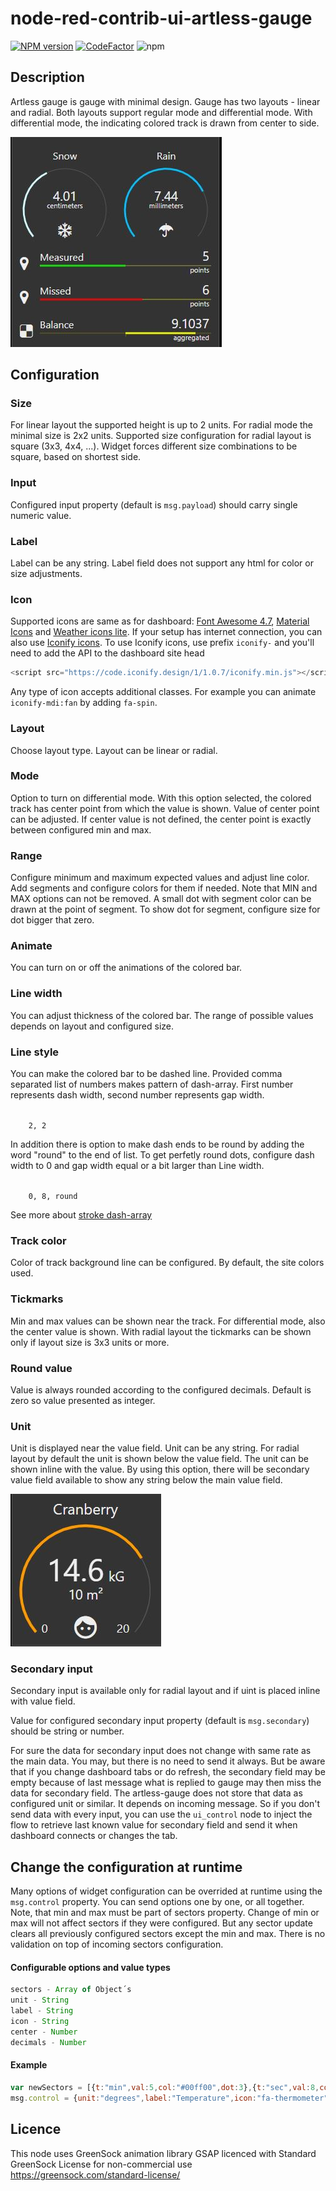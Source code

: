 # node-red-contrib-ui-artless-gauge



[![NPM version][npm-image]][npm-url]
[![CodeFactor](https://www.codefactor.io/repository/github/hotnipi/node-red-contrib-ui-artless-gauge/badge)](https://www.codefactor.io/repository/github/hotnipi/node-red-contrib-ui-artless-gauge)
![npm](https://img.shields.io/npm/dm/node-red-contrib-ui-artless-gauge)

[npm-image]: http://img.shields.io/npm/v/node-red-contrib-ui-artless-gauge.svg
[npm-url]: https://www.npmjs.com/package/node-red-contrib-ui-artless-gauge


## Description


Artless gauge is gauge with minimal design. Gauge has two layouts - linear and radial. Both layouts support regular mode and differential mode. With differential mode, the indicating colored track is drawn from center to side. 


![Node-RED dashboard widget node-red-contrib-ui-artless-gauge](images/node-red-dashboard-widget-artless-gauge.JPG)


## Configuration
### Size
For linear layout the supported height is up to 2 units. 
For radial mode the minimal size is 2x2 units. Supported size configuration for radial layout is square (3x3, 4x4, ...). Widget forces different size combinations to be square, based on shortest side.

### Input 
Configured input property (default is <code>msg.payload</code>) should carry single numeric value.

### Label
Label can be any string. Label field does not support any html for color or size adjustments.

### Icon
Supported icons are same as for dashboard: [Font Awesome 4.7](https://fontawesome.com/v4.7.0/icons/), [Material Icons](https://material.io/resources/icons/?style=baseline) and [Weather icons lite](https://github.com/Paul-Reed/weather-icons-lite). If your setup has internet connection, you can also use [Iconify icons](https://iconify.design/). To use Iconify icons, use prefix <code>iconify-</code> and you'll need to add the API to the dashboard site head

```javascript
<script src="https://code.iconify.design/1/1.0.7/iconify.min.js"></script>
``` 

<p>Any type of icon accepts additional classes. For example you can animate <code>iconify-mdi:fan</code> by adding <code>fa-spin</code>.

### Layout
Choose layout type. Layout can be linear or radial.

### Mode
Option to turn on differential mode. With this option selected, the colored track has center point from which the value is shown. Value of center point can be adjusted. If center value is not defined, the center point is exactly between configured min and max.

### Range
Configure minimum and maximum expected values and adjust line color. Add segments and configure colors for them if needed. Note that MIN and MAX options can not be removed. A small dot with segment color can be drawn at the point of segment. To show dot for segment, configure size for dot bigger that zero.

### Animate
You can turn on or off the animations of the colored bar. 

### Line width
You can adjust thickness of the colored bar. The range of possible values depends on layout and configured size.

### Line style
You can make the colored bar to be dashed line. Provided comma separated list of numbers makes pattern of dash-array.
First number represents dash width, second number represents gap width.

<code>
    2, 2
</code> 

In addition there is option to make dash ends to be round by adding the word "round" to the end of list. 
To get perfetly round dots, configure dash width to 0 and gap width equal or a bit larger than Line width. 
<p>
<code>
    0, 8, round
</code> 

See more about [stroke dash-array](https://developer.mozilla.org/en-US/docs/Web/SVG/Attribute/stroke-dasharray)


### Track color
Color of track background line can be configured. By default, the site colors used.

### Tickmarks
Min and max values can be shown near the track.
For differential mode, also the center value is shown.
With radial layout the tickmarks can be shown only if layout size is 3x3 units or more.

### Round value 
Value is always rounded according to the configured decimals. Default is zero so value presented as integer. 

### Unit
Unit is displayed near the value field. Unit can be any string. For radial layout by default the unit is shown below the value field. The unit can be shown inline with the value. By using this option, there will be secondary value field available to show any string below the main value field.

![Node-RED dashboard widget node-red-contrib-ui-artless-gauge secondary](images/artless-gauge-secondary-field.JPG)

### Secondary input
Secondary input is available only for radial layout and if uint is placed inline with value field.

Value for configured secondary input property (default is <code>msg.secondary</code>) should be string or number.

For sure the data for secondary input does not change with same rate as the main data. You may, but there is no need to send it always. But be aware that if you change dashboard tabs or do refresh, the secondary field may be empty because of last message what is replied to gauge may then miss the data for secondary field. The artless-gauge does not store that data as configured unit or similar. It depends on incoming message. So if you don't send data with every input, you can use the <code>ui_control</code> node to inject the flow to retrieve last known value for secondary field and send it when dashboard connects or changes the tab.
 

## Change the configuration at runtime

Many options of widget configuration can be overrided at runtime using the <code>msg.control</code> property.
You can send options one by one, or all together.
Note, that min and max must be part of sectors property.
Change of min or max will not affect sectors if they were configured. But any sector update clears all previously configured sectors except the min and max.
There is no validation on top of incoming sectors configuration.

#### Configurable options and value types

``` javascript
sectors - Array of Object´s
unit - String
label - String
icon - String
center - Number
decimals - Number
```
#### Example
``` javascript
var newSectors = [{t:"min",val:5,col:"#00ff00",dot:3},{t:"sec",val:8,col:"#ff0000",dot:3},{t:"max",val:30,col:"#0000ff",dot:3}]
msg.control = {unit:"degrees",label:"Temperature",icon:"fa-thermometer",center:4, decimals:1, sectors:newSectors}
```
 

## Licence

This node uses GreenSock animation library GSAP licenced with Standard GreenSock License for non-commercial use https://greensock.com/standard-license/


